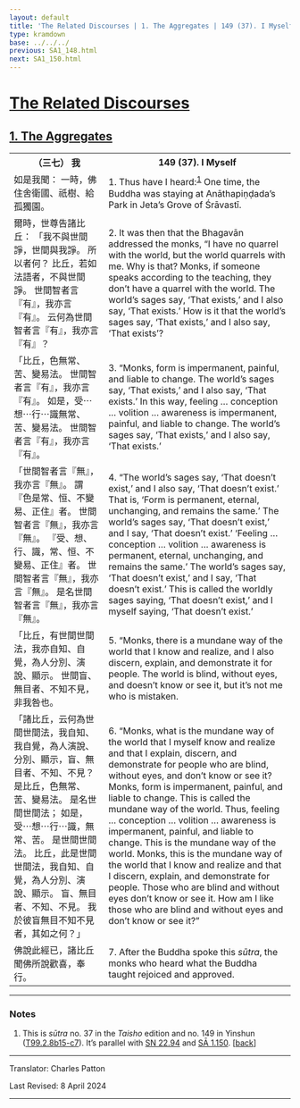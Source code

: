 ```yaml
---
layout: default
title: 'The Related Discourses | 1. The Aggregates | 149 (37). I Myself'
type: kramdown
base: ../../../
previous: SA1_148.html
next: SA1_150.html
---
```


<h1><a href='(../index.html)'>The Related Discourses</a></h1>
<h2><a href='index.html'>1. The Aggregates</a></h2>

<table class="trans">
  <th class='ch'>（三七） 我</th>
  <th class='en'>149 (37). I Myself</th>
  <tr>
    <td title='t99.2.8b15'>如是我聞： 一時，佛住舍衛國、祇樹、給孤獨園。</td>
    <td id='p1'>1. Thus have I heard:<sup id="ref1"><a href="#n1">1</a></sup> One time, the Buddha was staying at Anāthapiṇḍada’s Park in Jeta’s Grove of Śrāvastī.</td>
  </tr>
  <tr>
    <td title='t99.2.8b16'>爾時，世尊告諸比丘： 「我不與世間諍，世間與我諍。 所以者何？ 比丘，若如法語者，不與世間諍。 世間智者言『有』，我亦言『有』。 云何為世間智者言『有』，我亦言『有』？</td>
    <td id='p2'>2. It was then that the Bhagavān addressed the monks, “I have no quarrel with the world, but the world quarrels with me. Why is that? Monks, if someone speaks according to the teaching, they don’t have a quarrel with the world. The world’s sages say, ‘That exists,’ and I also say, ‘That exists.’ How is it that the world’s sages say, ‘That exists,’ and I also say, ‘That exists’?</td>
  </tr>
  <tr>
    <td title='t99.2.8b19'>「比丘，色無常、苦、變易法。 世間智者言『有』，我亦言『有』。 如是，受⋯想⋯行⋯識無常、苦、變易法。 世間智者言『有』，我亦言『有』。</td>
    <td id='p3'>3. “Monks, form is impermanent, painful, and liable to change. The world’s sages say, ‘That exists,’ and I also say, ‘That exists.’ In this way, feeling … conception … volition … awareness is impermanent, painful, and liable to change. The world’s sages say, ‘That exists,’ and I also say, ‘That exists.’</td>
  </tr>
  <tr>
    <td title='t99.2.8b22'>「世間智者言『無』，我亦言『無』。 謂『色是常、恒、不變易、正住』者。 世間智者言『無』，我亦言『無』。 『受、想、行、識，常、恒、不變易、正住』者。 世間智者言『無』，我亦言『無』。 是名世間智者言『無』，我亦言『無』。</td>
    <td id='p4'>4. “The world’s sages say, ‘That doesn’t exist,’ and I also say, ‘That doesn’t exist.’ That is, ‘Form is permanent, eternal, unchanging, and remains the same.’ The world’s sages say, ‘That doesn’t exist,’ and I say, ‘That doesn’t exist.’ ‘Feeling … conception … volition … awareness is permanent, eternal, unchanging, and remains the same.’ The world’s sages say, ‘That doesn’t exist,’ and I say, ‘That doesn’t exist.’ This is called the worldly sages saying, ‘That doesn’t exist,’ and I myself saying, ‘That doesn’t exist.’</td>
  </tr>
  <tr>
    <td title='t99.2.8b26'>「比丘，有世間世間法，我亦自知、自覺，為人分別、演說、顯示。 世間盲、無目者、不知不見，非我咎也。</td>
    <td id='p5'>5. “Monks, there is a mundane way of the world that I know and realize, and I also discern, explain, and demonstrate it for people. The world is blind, without eyes, and doesn’t know or see it, but it’s not me who is mistaken.</td>
  </tr>
  <tr>
    <td title='t99.2.8b29'>「諸比丘，云何為世間世間法，我自知、我自覺，為人演說、分別、顯示，盲、無目者、不知、不見？ 是比丘，色無常、苦、變易法。 是名世間世間法； 如是，受⋯想⋯行⋯識，無常、苦。 是世間世間法。 比丘，此是世間世間法，我自知、自覺，為人分別、演說、顯示。 盲、無目者、不知、不見。 我於彼盲無目不知不見者，其如之何？」</td>
    <td id='p6'>6. “Monks, what is the mundane way of the world that I myself know and realize and that I explain, discern, and demonstrate for people who are blind, without eyes, and don’t know or see it? Monks, form is impermanent, painful, and liable to change. This is called the mundane way of the world. Thus, feeling … conception … volition … awareness is impermanent, painful, and liable to change. This is the mundane way of the world. Monks, this is the mundane way of the world that I know and realize and that I discern, explain, and demonstrate for people. Those who are blind and without eyes don’t know or see it. How am I like those who are blind and without eyes and don’t know or see it?”</td>
  </tr>
  <tr>
    <td title='t99.2.8c6'>佛說此經已，諸比丘聞佛所說歡喜，奉行。</td>
    <td id='p7'>7. After the Buddha spoke this <em>sūtra</em>, the monks who heard what the Buddha taught rejoiced and approved.</td>
  </tr>
</table>

<hr/>

<h3 id="notes">Notes</h3>

<ol>
<li id="n1">This is <em>sūtra</em> no. 37 in the <cite>Taisho</cite> edition and no. 149 in Yinshun (<a href="https://cbetaonline.dila.edu.tw/zh/T02n0099_p0008b15" target="_blank">T99.2.8b15-c7</a>). It’s parallel with <a href="https://suttacentral.net/sn22.94" target="_blank">SN 22.94</a> and <a href="SA1_150.html" target="_blank">SĀ 1.150</a>. [<a href="#ref1">back</a>]</li>
</ol>
<hr/>

<p class="translator">Translator: Charles Patton</p>
<p class='revised'>Last Revised: 8 April 2024</p>

<hr/>